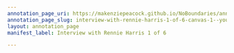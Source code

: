 ```yaml
---
annotation_page_uri: https://makenziepeacock.github.io/NoBoundaries/annotations/interview-with-rennie-harris-1-of-6-canvas-1--you-re-good--i-m-just-going-to-put-this-on-the-other-side--.json
annotation_page_slug: interview-with-rennie-harris-1-of-6-canvas-1--you-re-good--i-m-just-going-to-put-this-on-the-other-side--
layout: annotation_page
manifest_label: Interview with Rennie Harris 1 of 6

---
```


